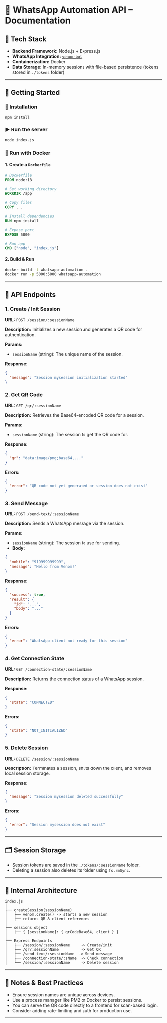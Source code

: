
# 📄 WhatsApp Automation API – Documentation

## 🧰 Tech Stack
- **Backend Framework:** Node.js + Express.js
- **WhatsApp Integration:** [`venom-bot`](https://github.com/orkestral/venom)
- **Containerization:** Docker
- **Data Storage:** In-memory sessions with file-based persistence (tokens stored in `./tokens` folder)

---

## 🚀 Getting Started

### 🔧 Installation

```bash
npm install
```

### ▶️ Run the server

```bash
node index.js
```

### 🐳 Run with Docker

#### 1. Create a `Dockerfile`

```dockerfile
# Dockerfile
FROM node:18

# Set working directory
WORKDIR /app

# Copy files
COPY . .

# Install dependencies
RUN npm install

# Expose port
EXPOSE 5000

# Run app
CMD ["node", "index.js"]
```

#### 2. Build & Run

```bash
docker build -t whatsapp-automation .
docker run -p 5000:5000 whatsapp-automation
```

---

## 📡 API Endpoints

### 1. **Create / Init Session**

**URL:** `POST /session/:sessionName`

**Description:** Initializes a new session and generates a QR code for authentication.

**Params:**
- `sessionName` (string): The unique name of the session.

**Response:**
```json
{
  "message": "Session mysession initialization started"
}
```

### 2. **Get QR Code**

**URL:** `GET /qr/:sessionName`

**Description:** Retrieves the Base64-encoded QR code for a session.

**Params:**
- `sessionName` (string): The session to get the QR code for.

**Response:**
```json
{
  "qr": "data:image/png;base64,..."
}
```

**Errors:**
```json
{
  "error": "QR code not yet generated or session does not exist"
}
```

### 3. **Send Message**

**URL:** `POST /send-text/:sessionName`

**Description:** Sends a WhatsApp message via the session.

**Params:**
- `sessionName` (string): The session to use for sending.
- **Body:**
```json
{
  "mobile": "919999999999",
  "message": "Hello from Venom!"
}
```

**Response:**
```json
{
  "success": true,
  "result": {
    "id": "...",
    "body": "..."
  }
}
```

**Errors:**
```json
{
  "error": "WhatsApp client not ready for this session"
}
```

### 4. **Get Connection State**

**URL:** `GET /connection-state/:sessionName`

**Description:** Returns the connection status of a WhatsApp session.

**Response:**
```json
{
  "state": "CONNECTED"
}
```

**Errors:**
```json
{
  "state": "NOT_INITIALIZED"
}
```

### 5. **Delete Session**

**URL:** `DELETE /session/:sessionName`

**Description:** Terminates a session, shuts down the client, and removes local session storage.

**Response:**
```json
{
  "message": "Session mysession deleted successfully"
}
```

**Errors:**
```json
{
  "error": "Session mysession does not exist"
}
```

---

## 🗂️ Session Storage

- Session tokens are saved in the `./tokens/:sessionName` folder.
- Deleting a session also deletes its folder using `fs.rmSync`.

---

## 🧠 Internal Architecture

```
index.js
│
├── createSession(sessionName)
│   ├── venom.create() -> starts a new session
│   ├── returns QR & client references
│
├── sessions object
│   ├── { [sessionName]: { qrCodeBase64, client } }
│
├── Express Endpoints
│   ├── /session/:sessionName     -> Create/init
│   ├── /qr/:sessionName          -> Get QR
│   ├── /send-text/:sessionName  -> Send message
│   ├── /connection-state/:sName  -> Check connection
│   └── /session/:sessionName     -> Delete session
```

---

## 🔐 Notes & Best Practices

- Ensure session names are unique across devices.
- Use a process manager like PM2 or Docker to persist sessions.
- You can serve the QR code directly to a frontend for scan-based login.
- Consider adding rate-limiting and auth for production use.

---
